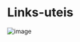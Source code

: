 
# Links-uteis



![image](https://github.com/user-attachments/assets/a8c2556b-ee9d-48a5-9996-9fb151b557b2)


